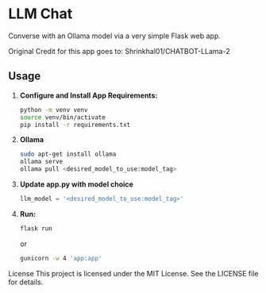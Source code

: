 # LLM Chat

Converse with an Ollama model via a very simple Flask web app.

Original Credit for this app goes to: Shrinkhal01/CHATBOT-LLama-2
  
## Usage

1. **Configure and Install App Requirements:**
   ```bash 
   python -m venv venv
   source venv/bin/activate
   pip install -r requirements.txt
   ```
2. **Ollama**
   ```bash
   sudo apt-get install ollama
   ollama serve
   ollama pull <desired_model_to_use:model_tag>
   ```
3. **Update app.py with model choice**
   ```python
   llm_model = '<desired_model_to_use:model_tag>'
   ```
4. **Run:**
   ```bash
   flask run
   ```
   or 
   ``` bash
   gunicorn -w 4 'app:app'
   ```
License
This project is licensed under the MIT License. See the LICENSE file for details.
 